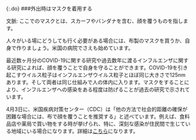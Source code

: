 {:.do}
###外出時はマスクを着用する

文脈: ここでのマスクとは、スカーフやバンダナを含む、顔を覆うものを指します。

人々がいる場にどうしても行く必要がある場合には、布製のマスクを買うか、自身で作りましょう。米国の病院でさえも始めています。

最近数ヶ月分のCOVID-19に関する研究や過去数年に渡るインフルエンザに関する研究によれば、顔を覆うことで自身を守ることができます。COVID-19を引き起こすウイルス粒子はインフルエンザウイルス粒子とほぼ同じ大きさで125nmあります。そして両者は同じ仕組みで人の体内に入ります。マスクをすることにより、インフルエンザへの感染をある程度は防げることが過去の研究で示されています。

4月3日に、米国疾病対策センター（CDC）は「他の方法で社会的距離の確保が困難な場合には、布で顔を覆うことを推奨する」と述べています。例えば、食料品店や薬局で買い物をする時が挙げられ、特に、深刻な感染が住民間で生じている地域にいる場合になります。詳細は[こちら](https://www.cdc.gov/coronavirus/2019-ncov/prevent-getting-sick/cloth-face-cover.html)になります。


